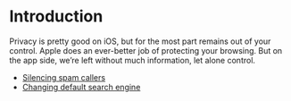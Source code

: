 # Introduction

Privacy is pretty good on iOS, but for the most part remains out of your control. Apple does an ever-better job of 
protecting your browsing. But on the app side, we’re left without much information, let alone control.

* [Silencing spam callers](spam.md)
* [Changing default search engine](search-engine.md)

